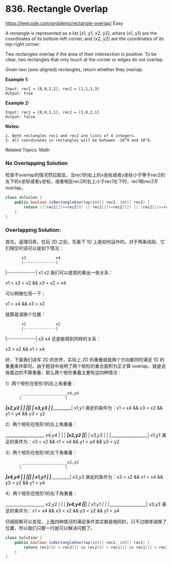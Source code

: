 # 836. Rectangle Overlap
<https://leetcode.com/problems/rectangle-overlap/>
Easy

A rectangle is represented as a list [x1, y1, x2, y2], where (x1, y1) are the coordinates of its bottom-left corner, and (x2, y2) are the coordinates of its top-right corner.

Two rectangles overlap if the area of their intersection is positive.  To be clear, two rectangles that only touch at the corner or edges do not overlap.

Given two (axis-aligned) rectangles, return whether they overlap.

**Example 1:**

    Input: rec1 = [0,0,2,2], rec2 = [1,1,3,3]
    Output: true

**Example 2:**

    Input: rec1 = [0,0,1,1], rec2 = [1,0,2,1]
    Output: false

**Notes:**

    1. Both rectangles rec1 and rec2 are lists of 4 integers.
    2. All coordinates in rectangles will be between -10^9 and 10^9.

Related Topics: Math

### No Overlapping Solution
检查不overlap的情况然后取反。当rec1的右上的x坐标或者y坐标小于等于rec2的左下的x坐标或者y坐标，或者相反rec2的右上小于rec1左下时，rec1和rec2不overlap。 

```java
class Solution {
    public boolean isRectangleOverlap(int[] rec1, int[] rec2) {
        return !((rec1[2]<=rec2[0] || rec1[3]<=rec2[1]) || (rec2[2]<=rec1[0] || rec2[3]<=rec1[1]));
    }
}
```

### Overlapping Solution: 

首先，返璞归真，在玩 2D 之前，先看下 1D 上是如何运作的。对于两条线段，它们相交的话可以是如下情况：

           x3             x4
           |--------------|
 |--------------|
 x1             x2
我们可以直观的看出一些关系： 

x1 < x3 < x2 && x3 < x2 < x4

可以稍微化简一下：

x1 < x4 && x3 < x2

就算是调换个位置：

           x1             x2
           |--------------|
 |--------------|
 x3             x4
还是能得到同样的关系：

x3 < x2 && x1 < x4

好，下面我们进军 2D 的世界，实际上 2D 的重叠就是两个方向都同时满足 1D 的重叠条件即可。由于题目中说明了两个矩形的重合面积为正才算 overlap，就是说挨着边的不算重叠，那么两个矩形重叠主要有这四种情况：

1）两个矩形在矩形1的右上角重叠：

           ____________________x4,y4
          |                   |
   _______|______x2,y2        |
  |       |______|____________|
  |      x3,y3   |
  |______________|
 x1,y1
满足的条件为：x1 < x4 && x3 < x2 && y1 < y4 && y3 < y2

 

2）两个矩形在矩形1的左上角重叠：

   ___________________  x4,y4
  |                   |
  |            _______|____________x2,y2
  |___________|_______|           |
x3,y3         |                   | 
              |___________________|
            x1,y1
满足的条件为：x3 < x2 && x1 < x4 && y1 < y4 && y3 < y2

 

3）两个矩形在矩形1的左下角重叠：

           ____________________x2,y2
          |                   |
   _______|______x4,y4        |
  |       |______|____________|
  |      x1,y1   |
  |______________|
 x3,y3
满足的条件为：x3 < x2 && x1 < x4 && y3 < y2 && y1 < y4

 

4）两个矩形在矩形1的右下角重叠：

   ___________________  x2,y2
  |                   |
  |            _______|____________x4,y4
  |___________|_______|           |
x1,y1         |                   | 
              |___________________|
            x3,y3
满足的条件为：x1 < x4 && x3 < x2 && y3 < y2 && y1 < y4

仔细观察可以发现，上面四种情况的满足条件其实都是相同的，只不过顺序调换了位置，所以我们只要一行就可以解决问题了。

```java
class Solution {
    public boolean isRectangleOverlap(int[] rec1, int[] rec2) {
        return rec1[0] < rec2[2] && rec2[0] < rec1[2] && rec1[1] < rec2[3] && rec2[1] < rec1[3];
    }
}
```